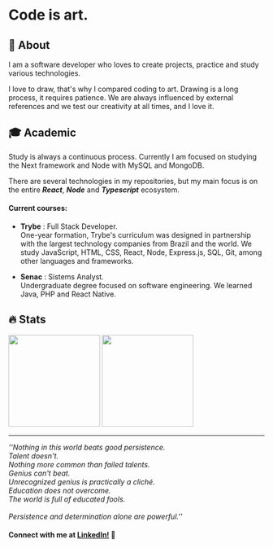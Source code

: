 # Code is art.

## :scroll: About

 I am a software developer who loves to create projects, practice and study various technologies. 

 I love to draw, that's why I compared coding to art. Drawing is a long process, it requires patience. We are always influenced by external references and we test our creativity at all times, and I love it.

## :mortar_board: Academic

 Study is always a continuous process. Currently I am focused on studying the Next framework and Node with MySQL and MongoDB.

 There are several technologies in my repositories, but my main focus is on the entire ***React***, ***Node*** and ***Typescript*** ecosystem. 

#### Current courses:
- **Trybe** : Full Stack Developer.   
One-year formation, Trybe's curriculum was designed in partnership with the largest 
technology companies from Brazil and the world. 
We study JavaScript, HTML, CSS, React, Node, Express.js, SQL, Git,
among other languages ​​and frameworks.    

- **Senac** : Sistems Analyst.   
Undergraduate degree focused on software engineering.
We learned Java, PHP and React Native.

## :fire: Stats

 <div>
  <img height="180em" src="https://github-readme-stats.vercel.app/api?username=patrickmoraisn&show_icons=true&theme=dracula&include_all_commits=true&count_private=true"/>
  <img height="180em" src="https://github-readme-stats.vercel.app/api/top-langs/?username=patrickmoraisn&layout=compact&langs_count=7&theme=dracula"/>
</div>

---

*''Nothing in this world beats good persistence.<br>
Talent doesn't.<br>
Nothing more common than failed talents.<br>
Genius can't beat.<br>
Unrecognized genius is practically a cliché.<br>
Education does not overcome.<br>
The world is full of educated fools.<br><br>
Persistence and determination alone are powerful.''*

#### Connect with me at [LinkedIn!](https://www.linkedin.com/in/patrick-morais/) :purple_heart:
